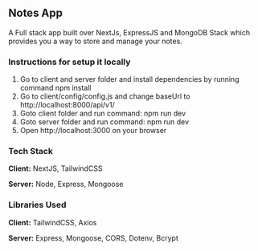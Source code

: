 ## Notes App
A Full stack app built over NextJs, ExpressJS and MongoDB Stack which provides you a way to store and manage your notes.

### Instructions for setup it locally
1. Go to client and server folder and install dependencies by running command npm install
2. Go to client/config/config.js and change baseUrl to http://localhost:8000/api/v1/
3. Goto client folder and run command: npm run dev
4. Goto server folder and run command: npm run dev
5. Open http://localhost:3000 on your browser
### Tech Stack

**Client:** NextJS, TailwindCSS

**Server:** Node, Express, Mongoose

### Libraries Used

**Client:** TailwindCSS, Axios

**Server:** Express, Mongoose, CORS, Dotenv, Bcrypt

